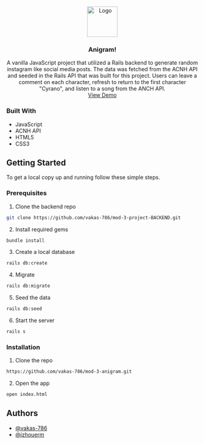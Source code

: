 
<!-- PROJECT LOGO -->
<br />
<p align="center">
  <a href="https://github.com/github_username/repo_name">
    <img src="images/logo.png" alt="Logo" width="80" height="80">
  </a>

  <h3 align="center">Anigram!</h3>

  <p align="center">
    A vanilla JavaScript project that utilized a Rails backend to generate random instagram like social media posts. The data was fetched from the ACNH API and seeded in the Rails API that was built for this project. Users can leave a comment on each character, refresh to return to the first character "Cyrano", and listen to a song from the ANCH API. 
    <br />
    <a href="https://vakas-786.github.io/mod-3-anigram/index.html">View Demo</a>
  </p>
</p>




### Built With

* JavaScript
* ACNH API
* HTML5
* CSS3



<!-- GETTING STARTED -->
## Getting Started

To get a local copy up and running follow these simple steps.

### Prerequisites

1. Clone the backend repo
```sh
git clone https://github.com/vakas-786/mod-3-project-BACKEND.git
```
2. Install required gems
```sh
bundle install
```
3. Create a local database
```sh
rails db:create
```
4. Migrate 
```sh
rails db:migrate
```
5. Seed the data 
```sh
rails db:seed
```
6. Start the server
```sh
rails s
```

### Installation

1. Clone the repo
```sh
https://github.com/vakas-786/mod-3-anigram.git
```
2. Open the app
```sh
open index.html
```



## Authors

* <a href='https://github.com/vakas-786/'> @vakas-786 </a>
* <a href='https://github.com/jzhouerm/'> @jzhouerm </a>






